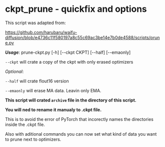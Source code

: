 # ckpt_prune - quickfix and options

This script was adapted from:

https://github.com/harubaru/waifu-diffusion/blob/e4736c11f580197a8c55c69ac3be14e7b0de4588/scripts/prune.py


***Usage***: prune-ckpt.py [-h] [--ckpt CKPT] [--half] [--emaonly]

`--ckpt` will crate a copy of the ckpt with only erased optimizers

	
*Optional*:

`--half` will crate flout16 version

`--emaonly` will erase MA data. Leavin only EMA.


**This script will crated `archive` file in the directory of this script.**

**You will ned to rename it manualy to .ckpt file.**

This is to avoid the error of PyTorch that incorectly names the directories inside the .ckpt file.

Also with aditional commands you can now set what kind of data you want to prune next to optimizers.
